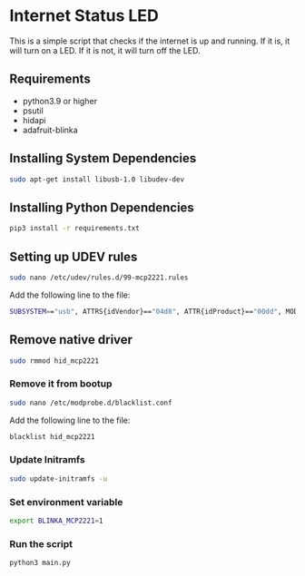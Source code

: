 # Internet Status LED

This is a simple script that checks if the internet is up and running. If it is, it will turn on a LED. If it is not, it will turn off the LED.

## Requirements
- python3.9 or higher
- psutil
- hidapi
- adafruit-blinka

## Installing System Dependencies
```bash
sudo apt-get install libusb-1.0 libudev-dev
```

## Installing Python Dependencies
```bash
pip3 install -r requirements.txt
```

## Setting up UDEV rules
```bash
sudo nano /etc/udev/rules.d/99-mcp2221.rules
```
Add the following line to the file:
```bash
SUBSYSTEM=="usb", ATTRS{idVendor}=="04d8", ATTR{idProduct}=="00dd", MODE="0666"
```

## Remove native driver
```bash
sudo rmmod hid_mcp2221
```

### Remove it from bootup
```bash
sudo nano /etc/modprobe.d/blacklist.conf
```

Add the following line to the file:
```bash
blacklist hid_mcp2221
```

### Update Initramfs
```bash
sudo update-initramfs -u
```

### Set environment variable
```bash
export BLINKA_MCP2221=1
```

### Run the script
```bash
python3 main.py
```